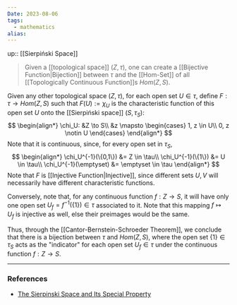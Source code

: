 ```yaml
---
Date: 2023-08-06
tags:
  - mathematics
alias: 
---
```

up:: [[Sierpiński Space]]

> Given a [[topological space]] $(Z, \tau)$, one can create a [[Bijective Function|Bijection]] between $\tau$ and the [[Hom-Set]] of all [[Topologically Continuous Function]]s $Hom(Z, S)$. 

Given any other topological space $(Z, \tau)$, for each open set $U \in \tau$, define $F: \tau \to Hom(Z, S)$ such that $F(U) := \chi_U$ is the characteristic function of this open set $U$ onto the [[Sierpiński space]] $(S, \tau_S)$:
$$
\begin{align*}
\chi_U: &Z \to S\\
&z \mapsto \begin{cases}
1, z \in U\\
0, z \notin U
\end{cases}
\end{align*}
$$
Note that it is continuous, since, for every open set in $\tau_S$,
$$
\begin{align*}
\chi_U^{-1}(\{0,1\}) &= Z \in \tau\\
\chi_U^{-1}(\{1\}) &= U \in \tau\\
\chi_U^{-1}(\emptyset) &= \emptyset \in \tau
\end{align*}
$$
Note that $F$ is [[Injective Function|Injective]], since different sets $U, V$ will necessarily have different characteristic functions.

Conversely, note that, for any continuous function $f: Z \to S$, it will have only one open set $U_f = f^{-1}(\{1\}) \in \tau$ associated to it. Note that this mapping $f \mapsto U_f$ is injective as well, else their preimages would be the same.

Thus, through the [[Cantor-Bernstein-Schroeder Theorem]], we conclude that there is a bijection between $\tau$ and $Hom(Z, S)$, where the open set $\{1\} \in \tau_S$ acts as the "indicator" for each open set $U_f \in \tau$ under the continuous function $f: Z \to S$.


---
### References
- [The Sierpinski Space and Its Special Property](https://www.math3ma.com/blog/the-sierpinski-space-and-its-special-property)